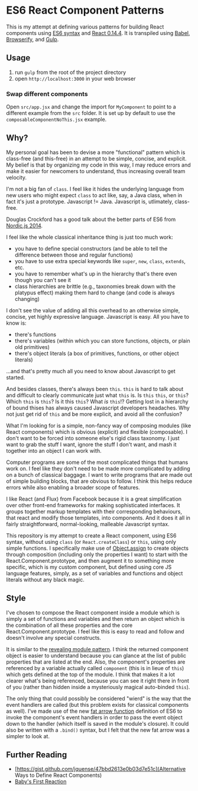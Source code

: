 # ES6 React Component Patterns

This is my attempt at defining various patterns for building React components using
[ES6 syntax](https://people.mozilla.org/~jorendorff/es6-draft.html)
and
[React 0.14.4](https://facebook.github.io/react/blog/2015/12/29/react-v0.14.4.html).
It is transpiled using
[Babel](https://babeljs.io/),
[Browserify](http://browserify.org/),
and
[Gulp](http://gulpjs.com/).

## Usage

1. run `gulp` from the root of the project directory
2. open `http://localhost:3000` in your web browser

### Swap different components

Open `src/app.jsx` and change the import for `MyComponent` to point to a
different example from the `src` folder. It is set up by default to use the
`composableComponentNoThis.jsx` example.

## Why?

My personal goal has been to devise a more "functional" pattern which is
class-free (and this-free) in an attempt to be simple, concise, and explicit. My
belief is that by organizing my code in this way, I may reduce errors and make
it easier for newcomers to understand, thus increasing overall team velocity.

I'm not a big fan of `class`. I feel like it hides the underlying language from
new users who might expect `class` to act like, say, a Java class, when in fact
it's just a prototype. Javascript != Java. Javascript is, utlimately, class-free.

Douglas Crockford has a good talk about the better parts of ES6 from
[Nordic.js 2014](https://www.youtube.com/watch?v=PSGEjv3Tqo0).

I feel like the whole classical inheritance thing is just too much work:

- you have to define special constructors (and be able to tell the difference between those and regular functions)
- you have to use extra special keywords like `super`, `new`, `class`, `extends`, etc.
- you have to remember what's up in the hierarchy that's there even though you can't see it
- class hierarchies are brittle (e.g., taxonomies break down with the platypus effect) making them hard to change (and code is always changing)

I don't see the value of adding all this overhead to an otherwise simple, concise,
yet highly expressive language. Javascript is easy. All you have to know is:

- there's functions
- there's variables (within which you can store functions, objects, or plain old primitives)
- there's object literals (a box of primitives, functions, or other object literals)

...and that's pretty much all you need to know about Javascript to get started.

And besides classes, there's always been `this`. `this` is hard to talk about and
difficult to clearly communicate just what `this` is. Is `this` `this`, or
`this`? Which `this` is `this`? Is it this `this`? What *is* `this`!? Getting
lost in a hierarchy of bound thises has always caused Javascript developers
headaches. Why not just get rid of `this` and be more explicit, and avoid all
the confusion?

What I'm looking for is a simple, non-fancy way of composing modules (like
React components) which is obvious (explicit) and flexible (composable). I don't
want to be forced into someone else's rigid class taxonomy. I just want to grab
the stuff I want, ignore the stuff I don't want, and mash it together into an
object I can work with.

Computer programs are some of the most complicated things that humans work on.
I feel like they don't need to be made more complicated by adding on a bunch of
classical baggage. I want to write programs that are made out of simple building
blocks, that are obvious to follow. I think this helps reduce errors while also
enabling a broader scope of features.

I like React (and Flux) from Facebook because it is a great simplification over
other front-end frameworks for making sophisticated interfaces. It groups together
markup templates with their corresponding behaviours, that react and modify
those templates, into components. And it does it all in fairly straightforward,
normal-looking, malleable Javascript syntax.

This repository is my attempt to create a React component, using ES6 syntax,
without using `class` (or `React.createClass`) or `this`, using only simple
functions. I specifically make use of
[Object.assign](https://developer.mozilla.org/en/docs/Web/JavaScript/Reference/Global_Objects/Object/assign)
to create objects through composition (including only the properties I want) to
start with the React.Component.prototype, and then augment it to something more
specific, which is my custom component, but defined using core JS language
features, simply, as a set of variables and functions and object literals
without any black magic.

## Style

I've chosen to compose the React component inside a module which is simply a set
of functions and variables and then return an object which is the combination of
all these properties and the core React.Component.prototype. I feel like this is
easy to read and follow and doesn't involve any special constructs.

It is similar to the
[revealing module pattern](http://addyosmani.com/resources/essentialjsdesignpatterns/book/#revealingmodulepatternjavascript).
I think the returned component object is easier to understand because you can
glance at the list of public properties that are listed at the end. Also, the
component's properties are referenced by a variable actually called `component`
(this is in lieue of `this`) which gets defined at the top of the module. I
think that makes it a lot clearer what's being referenced, because you can see
it right there in front of you (rather than hidden inside a mysteriously magical
auto-binded `this`).

The only thing that could possibly be considered "wierd" is the way that the
event handlers are called (but this problem exists for classical components as
well). I've made use of the new
[fat arrow function](https://developer.mozilla.org/en-US/docs/Web/JavaScript/Reference/Functions/Arrow_functions)
definition of ES6 to invoke the component's event handlers in order to pass the
event object down to the handler (which itself is saved in the module's closure).
It could also be written with a `.bind()` syntax, but I felt that the new fat
arrow was a simpler to look at.

## Further Reading

- [https://gist.github.com/jquense/47bbd2613e0b03d7e51c](Alternative Ways to Define React Components)
- [Baby's First Reaction](https://medium.com/javascript-scene/baby-s-first-reaction-2103348eccdd)
